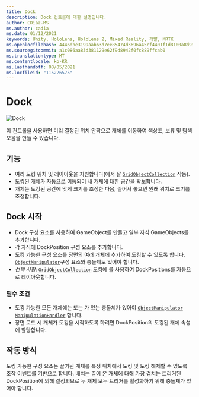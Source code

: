```yaml
---
title: Dock
description: Dock 컨트롤에 대한 설명입니다.
author: CDiaz-MS
ms.author: cadia
ms.date: 01/12/2021
keywords: Unity, HoloLens, HoloLens 2, Mixed Reality, 개발, MRTK
ms.openlocfilehash: 4446dbe3199aab63d7ee85474d3696a45cf4401f1d8100a8d99885a7265c7fe2
ms.sourcegitcommit: a1c086aa83d381129e62f9d8942f0fc889ffcab0
ms.translationtype: MT
ms.contentlocale: ko-KR
ms.lasthandoff: 08/05/2021
ms.locfileid: "115226575"
---
```

# <a name="dock"></a>Dock

![Dock](../images/dock/MRTK_UX_Dock_Main.png)

이 컨트롤을 사용하면 미리 결정된 위치 안팎으로 개체를 이동하여 색상표, 보류 및 탐색 모음을 만들 수 있습니다.

## <a name="features"></a>기능

- 여러 도킹 위치 및 레이아웃을 지원합니다(에서 잘 [`GridObjectCollection`](xref:Microsoft.MixedReality.Toolkit.Utilities.GridObjectCollection) 작동).
- 도킹된 개체가 자동으로 이동되어 새 개체에 대한 공간을 확보합니다.
- 개체는 도킹된 공간에 맞게 크기를 조정한 다음, 끌어서 놓으면 원래 위치로 크기를 조정합니다.

## <a name="getting-started-with-dock"></a>Dock 시작

- Dock 구성 요소를 사용하여 GameObject를 만들고 일부 자식 GameObjects를 추가합니다.
- 각 자식에 DockPosition 구성 요소를 추가합니다.
- 도킹 가능한 구성 요소를 장면의 여러 개체에 추가하여 도킹할 수 있도록 합니다. [`ObjectManipulator`](xref:Microsoft.MixedReality.Toolkit.UI.ObjectManipulator)구성 요소와 충돌체도 있어야 합니다.
- *선택 사항:* [`GridObjectCollection`](xref:Microsoft.MixedReality.Toolkit.Utilities.GridObjectCollection) 도킹에 를 사용하여 DockPositions를 자동으로 레이아웃합니다.

### <a name="prerequisites"></a>필수 조건

- 도킹 가능한 모든 개체에는 또는 가 있는 충돌체가 있어야 [`ObjectManipulator`](xref:Microsoft.MixedReality.Toolkit.UI.ObjectManipulator) [`ManipulationHandler`](xref:Microsoft.MixedReality.Toolkit.UI.ManipulationHandler) 합니다.
- 장면 로드 시 개체가 도킹을 시작하도록 하려면 DockPosition의 도킹된 개체 속성에 할당합니다.

## <a name="how-it-works"></a>작동 방식

도킹 가능한 구성 요소는 끌기된 개체를 특정 위치에서 도킹 및 도킹 해제할 수 있도록 조작 이벤트를 기반으로 합니다. 배치는 끌어 온 개체에 대해 가장 겹치는 트리거된 DockPosition에 의해 결정되므로 두 개체 모두 트리거를 활성화하기 위해 충돌체가 있어야 합니다.

